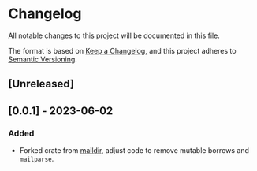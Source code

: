 # Changelog

All notable changes to this project will be documented in this file.

The format is based on [Keep a Changelog](https://keepachangelog.com/en/1.0.0/),
and this project adheres to [Semantic Versioning](https://semver.org/spec/v2.0.0.html).

## [Unreleased]

## [0.0.1] - 2023-06-02

### Added

- Forked crate from [maildir], adjust code to remove mutable borrows and `mailparse`.

[maildir]: https://github.com/staktrace/maildir
